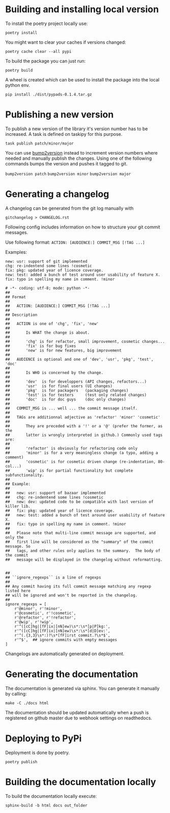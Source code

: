 # Building and installing local version

To install the poetry project locally use:

``
poetry install
``

You might want to clear your caches if versions changed:

``
poetry cache clear --all pypi
``

To build the package you can just run:

``
poetry build
``

A wheel is created which can be used to install the package into the local python env.

``
pip install ./dist/pypads-0.1.4.tar.gz
``

# Publishing a new version

To publish a new version of the library it's version number has to be increased.
A task is defined on taskipy for this purpose.

``
task publish patch/minor/major
``

You can use [bump2version](https://pypi.org/project/bump2version/) instead to increment version numbers where needed and manually publish the changes.
Using one of the following commands bumps the version and pushes it tagged to git.

``
bump2version patch
``
``
bump2version minor
``
``
bump2version major
``

# Generating a changelog

A changelog can be generated from the git log manually with 

``
gitchangelog > CHANGELOG.rst
``

Following config includes information on how to structure your git commit messages.

Use following format: ``ACTION: [AUDIENCE:] COMMIT_MSG [!TAG ...]``

Examples:

````
new: usr: support of git implemented
chg: re-indentend some lines !cosmetic
fix: pkg: updated year of licence coverage.
new: test: added a bunch of test around user usability of feature X.
fix: typo in spelling my name in comment. !minor
````

````
# -*- coding: utf-8; mode: python -*-
##
## Format
##
##   ACTION: [AUDIENCE:] COMMIT_MSG [!TAG ...]
##
## Description
##
##   ACTION is one of 'chg', 'fix', 'new'
##
##       Is WHAT the change is about.
##
##       'chg' is for refactor, small improvement, cosmetic changes...
##       'fix' is for bug fixes
##       'new' is for new features, big improvement
##
##   AUDIENCE is optional and one of 'dev', 'usr', 'pkg', 'test', 'doc'
##
##       Is WHO is concerned by the change.
##
##       'dev'  is for developpers (API changes, refactors...)
##       'usr'  is for final users (UI changes)
##       'pkg'  is for packagers   (packaging changes)
##       'test' is for testers     (test only related changes)
##       'doc'  is for doc guys    (doc only changes)
##
##   COMMIT_MSG is ... well ... the commit message itself.
##
##   TAGs are additionnal adjective as 'refactor' 'minor' 'cosmetic'
##
##       They are preceded with a '!' or a '@' (prefer the former, as the
##       latter is wrongly interpreted in github.) Commonly used tags are:
##
##       'refactor' is obviously for refactoring code only
##       'minor' is for a very meaningless change (a typo, adding a comment)
##       'cosmetic' is for cosmetic driven change (re-indentation, 80-col...)
##       'wip' is for partial functionality but complete subfunctionality.
##
## Example:
##
##   new: usr: support of bazaar implemented
##   chg: re-indentend some lines !cosmetic
##   new: dev: updated code to be compatible with last version of killer lib.
##   fix: pkg: updated year of licence coverage.
##   new: test: added a bunch of test around user usability of feature X.
##   fix: typo in spelling my name in comment. !minor
##
##   Please note that multi-line commit message are supported, and only the
##   first line will be considered as the "summary" of the commit message. So
##   tags, and other rules only applies to the summary.  The body of the commit
##   message will be displayed in the changelog without reformatting.


##
## ``ignore_regexps`` is a line of regexps
##
## Any commit having its full commit message matching any regexp listed here
## will be ignored and won't be reported in the changelog.
##
ignore_regexps = [
    r'@minor', r'!minor',
    r'@cosmetic', r'!cosmetic',
    r'@refactor', r'!refactor',
    r'@wip', r'!wip',
    r'^([cC]hg|[fF]ix|[nN]ew)\s*:\s*[p|P]kg:',
    r'^([cC]hg|[fF]ix|[nN]ew)\s*:\s*[d|D]ev:',
    r'^(.{3,3}\s*:)?\s*[fF]irst commit.?\s*$',
    r'^$',  ## ignore commits with empty messages
]
````

Changelogs are automatically generated on deployment.

# Generating the documentation

The documentation is generated via sphinx. You can generate it manually by calling:

``
make -C ./docs html
``

The documentation should be updated automatically when a push is registered on github master due to webhook settings on readthedocs.

# Deploying to PyPi

Deployment is done by poetry.

``
poetry publish
``

# Building the documentation locally

To build the documentation locally execute:

``
sphinx-build -b html docs out_folder
``